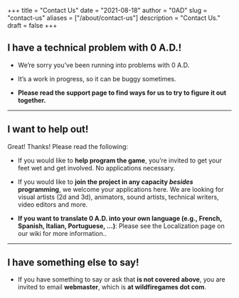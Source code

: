 +++
title = "Contact Us"
date = "2021-08-18"
author = "0AD"
slug = "contact-us"
aliases = ["/about/contact-us"]
description = "Contact Us."
draft = false
+++

## I have a technical problem with 0 A.D.!
- We’re sorry you’ve been running into problems with 0 A.D.

- It’s a work in progress, so it can be buggy sometimes.

- **Please read the support page to find ways for us to try to figure it out together.**

---

## I want to help out!
Great! Thanks! Please read the following:

- If you would like to **help program the game**, you’re invited to get your feet wet and get involved. No applications necessary.

- If you would like to **join the project in any capacity _besides_ programming**, we welcome your applications here. We are looking for visual artists (2d and 3d), animators, sound artists, technical writers, video editors and more.

- **If you want to translate 0 A.D. into your own language (e.g., French, Spanish, Italian, Portuguese, …)**: Please see the Localization page on our wiki for more information..

---

## I have something else to say!
- If you have something to say or ask that **is not covered above**, you are invited to email **webmaster**, which is **at wildfiregames dot com**.